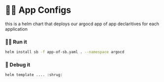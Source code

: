 # 👨‍🏫 App Configs

this is a helm chart that deploys our argocd app of app declaritives for each application

### 🏃‍♀️ Run it
```bash
helm install sb -f app-of-sb.yaml . --namespace argocd
```

### 🐛 Debug it
```bash
helm template .... :shrug:
```